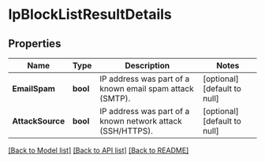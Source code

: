 # IpBlockListResultDetails

## Properties
Name | Type | Description | Notes
------------ | ------------- | ------------- | -------------
**EmailSpam** | **bool** | IP address was part of a known email spam attack (SMTP). | [optional] [default to null]
**AttackSource** | **bool** | IP address was part of a known network attack (SSH/HTTPS). | [optional] [default to null]

[[Back to Model list]](../README.md#documentation-for-models) [[Back to API list]](../README.md#documentation-for-api-endpoints) [[Back to README]](../README.md)

